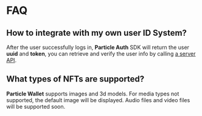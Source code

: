 # FAQ

## How to integrate with my own user ID System?

After the user successfully logs in, **Particle Auth** SDK will return the user **uuid** and **token**, you can retrieve and verify the user info by calling [a server API](../auth-service/sdks/server-api.md).

## What types of NFTs are supported?

**Particle Wallet** supports images and 3d models. For media types not supported, the default image will be displayed. Audio files and video files will be supported soon.
